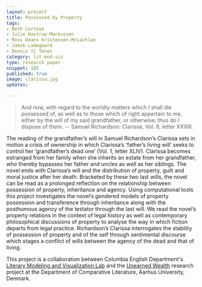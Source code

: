 ```yaml
---
layout: project
title: Possessed by Property
tags:
- Beth Cortese
- Julie Hastrup-Markussen
- Ross Deans Kristensen-McLachlan
- Jakob Ladegaard
- Dennis Yi Tenen
category: lit-mod-viz
type: research paper
snippet: 185
published: true
image: clarissa.jpg
updates:

---
```


> And now, with regard to the worldly matters which I shall die possessed of, as well as to
those which of right appertain to me, either by the will of my said grandfather, or otherwise;
thus do I dispose of them. -- Samuel Richardson: Clarissa, Vol. 9, letter XXXIII.

The reading of the grandfather’s will in Samuel Richardson’s Clarissa sets in motion a crisis
of ownership in which Clarissa’s ‘father’s living will’ seeks to control her ‘grandfather’s
dead one’ (Vol. 1, letter XLIV). Clarissa becomes estranged from her family when she inherits
an estate from her grandfather, who thereby bypasses her father and uncles as well as her
siblings. The novel ends with Clarissa’s will and the distribution of property, guilt and moral
justice after her death. Bracketed by these two last wills, the novel can be read as a
prolonged reflection on the relationship between possession of property, inheritance and
agency. Using computational tools this project investigates the novel’s gendered models of
property possession and transference through inheritance along with the posthumous agency of
the testator through the last will. We read the novel’s property relations in the context of
legal history as well as contemporary philosophical discussions of property to analyse the way
in which fiction departs from legal practice. Richardson’s Clarissa interrogates the stability
of possession of property and of the self through sentimental discourse which stages a conflict
of wills between the agency of the dead and that of living.

This project is a collaboration between Columbia English Department's [Literary Modeling and
Visualization Lab](https://xpmethod.plaintext.in/projects/literary-modeling.html) and the
[Unearned Wealth](http://projects.au.dk/unearned-wealth/) research project at the Department of
Comparative Literature, Aarhus University, Denmark.



